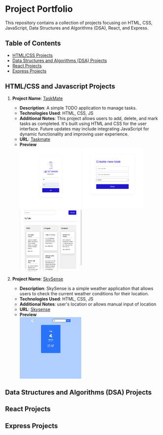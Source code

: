 # Project Portfolio

This repository contains a collection of projects focusing on HTML, CSS, JavaScript, Data Structures and Algorithms (DSA), React, and Express.

## Table of Contents

- [HTML/CSS Projects](#html-css-javascript-projects)
- [Data Structures and Algorithms (DSA) Projects](#data-structures-and-algorithms-dsa-projects)
- [React Projects](#react-projects)
- [Express Projects](#express-projects)

## HTML/CSS and Javascript Projects

1. **Project Name**: [TaskMate](./javascript/Taskmate/html/login.html)

   - **Description**: A simple TODO application to manage tasks.
   - **Technologies Used**: HTML, CSS, JS
   - **Additional Notes**: This project allows users to add, delete, and mark tasks as completed. It's built using HTML and CSS for the user interface. Future updates may include integrating JavaScript for dynamic functionality and improving user experience.
   - **URL**: [Taskmate](https://thesyscoder.github.io/LevelUpJS/)
   - **Preview** <br>
     <img src="./Taskmate/assets/login.png" style="width:200px; height:200px">
     <img src="./Taskmate/assets/create-task.png" style="width:200px; height:200px">
     <img src="./Taskmate/assets/board.png" style="width:200px; height:200px">

2. **Project Name**: [SkySense](./javascript/SkySense/index.html)

   - **Description**: SkySense is a simple weather application that allows users to check the current weather conditions for their location.
   - **Technologies Used**: HTML, CSS, JS
   - **Additional Notes**: user's location or allows manual input of location
   - **URL**: [Skysense](https://thesyscoder.github.io/LevelUpJS/)
   - **Preview** <br>
     <img src="./SkySense/assets/preview.png" style="width:200px; height:200px">

## Data Structures and Algorithms (DSA) Projects

## React Projects

## Express Projects
